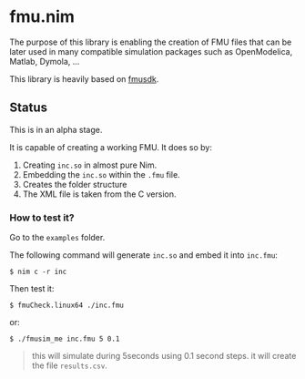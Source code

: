 # fmu.nim
The purpose of this library is enabling the creation of FMU files that can be later used in many compatible simulation packages such as OpenModelica, Matlab, Dymola, ...

This library is heavily based on [fmusdk](https://github.com/qtronic/fmusdk).

## Status
This is in an alpha stage. 

It is capable of creating a working FMU. It does so by:

1. Creating `inc.so` in almost pure Nim. 
2. Embedding the `inc.so` within the `.fmu` file. 
3. Creates the folder structure 
4. The XML file is taken from the C version.

### How to test it?
Go to the `examples` folder.

The following command will generate `inc.so` and embed it into `inc.fmu`:
```
$ nim c -r inc
```

Then test it:
```
$ fmuCheck.linux64 ./inc.fmu
```
or:
```
$ ./fmusim_me inc.fmu 5 0.1
```
> this will simulate during 5seconds using 0.1 second steps. it will create the file `results.csv`.


